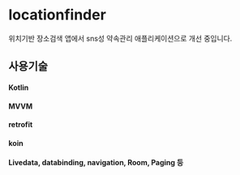 # locationfinder
위치기반 장소검색 앱에서 sns성 약속관리 애플리케이션으로 개선 중입니다.


## 사용기술
#### Kotlin
#### MVVM
#### retrofit
#### koin
#### Livedata, databinding, navigation, Room, Paging 등
